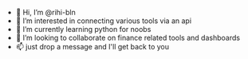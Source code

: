 - 👋 Hi, I’m @rihi-bln
- 👀 I’m interested in connecting various tools via an api
- 🌱 I’m currently learning python for noobs
- 💞️ I’m looking to collaborate on finance related tools and dashboards
- 📫 just drop a message and I'll get back to you

<!---
rihi-bln/rihi-bln is a ✨ special ✨ repository because its `README.md` (this file) appears on your GitHub profile.
You can click the Preview link to take a look at your changes.
--->
